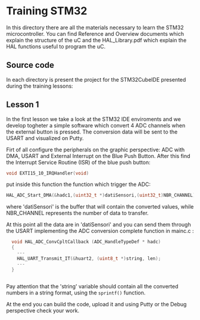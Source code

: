 # Training STM32
In this directory there are all the materials necessary to learn the STM32 microcontroller.
You can find Reference and Overview documents which explain the structure of the uC and the HAL_Library.pdf which explain the HAL functions
useful to program the uC.


## Source code
In each directory is present the project for the STM32CubeIDE presented during the training lessons:

## Lesson 1
In the first lesson we take a look at the STM32 IDE enviroments and we develop togheter a simple software which convert 4 ADC channels when the external
button is pressed. The conversion data will be sent to the USART and visualized on Putty.

Firt of all configure the peripherals on the graphic perspective: ADC with DMA, USART and External Interrupt on the Blue Push Button.
After this find the Interrupt Service Routine (ISR) of the blue push button:

  ```c
  void EXTI15_10_IRQHandler(void)
```
put inside this function the function which trigger the ADC:

  ```c
  HAL_ADC_Start_DMA(&hadc1,(uint32_t *)datiSensori,(uint32_t)NBR_CHANNEL)
```
where 'datiSensori' is the buffer that will contain the converted values, while NBR_CHANNEL represents the number of data to transfer.

At this point all the data are in 'datiSensori' and you can send them through the USART implementing the ADC conversion complete function in mainc.c :

```c
  void HAL_ADC_ConvCpltCallback (ADC_HandleTypeDef * hadc)
  {
    ---
    HAL_UART_Transmit_IT(&huart2, (uint8_t *)string, len);
    ---
  }
  
```

Pay attention that the 'string' variable should contain all the converted numbers in a string format, using the ``` sprintf() ``` function.

At the end you can build the code, upload it and using Putty or the Debug perspective check your work.

 



    
